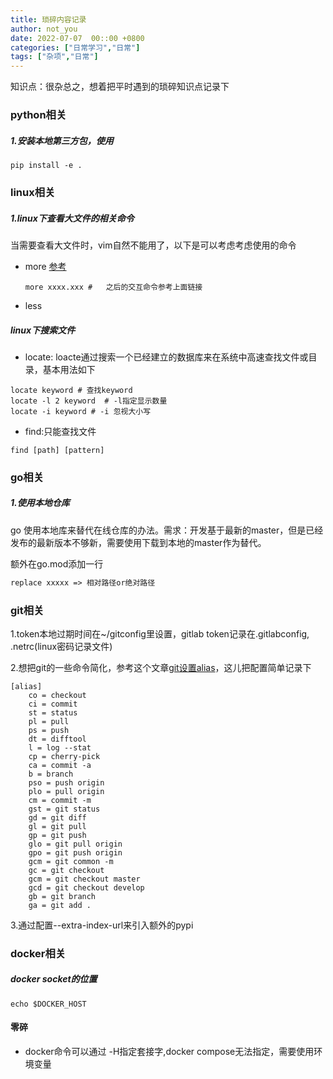 ```yaml
---
title: 琐碎内容记录
author: not_you
date: 2022-07-07  00::00 +0800
categories: ["日常学习","日常"]
tags: ["杂项","日常"]
---
```


知识点：很杂总之，想着把平时遇到的琐碎知识点记录下

### python相关

##### 1.安装本地第三方包，使用

```shell
pip install -e .
```



### linux相关

##### 1.linux下查看大文件的相关命令

当需要查看大文件时，vim自然不能用了，以下是可以考虑考虑使用的命令

- more  [参考](https://www.tutorialspoint.com/unix_commands/more.htm)

  ```shell
  more xxxx.xxx #   之后的交互命令参考上面链接
  ```

- less

##### linux下搜索文件

- locate:  loacte通过搜索一个已经建立的数据库来在系统中高速查找文件或目录，基本用法如下

```shell
locate keyword # 查找keyword
locate -l 2 keyword  # -l指定显示数量
locate -i keyword # -i 忽视大小写
```

- find:只能查找文件

```shell
find [path] [pattern]
```







### go相关

##### 1.使用本地仓库

go 使用本地库来替代在线仓库的办法。需求：开发基于最新的master，但是已经发布的最新版本不够新，需要使用下载到本地的master作为替代。

额外在go.mod添加一行

```go.mod
replace xxxxx => 相对路径or绝对路径
```



### git相关

1.token本地过期时间在~/gitconfig里设置，gitlab token记录在.gitlabconfig, .netrc(linux密码记录文件)

2.想把git的一些命令简化，参考这个文章[git设置alias](https://www.jianshu.com/p/d5cd8b96d6a7)，这儿把配置简单记录下

```shell
[alias]
    co = checkout
    ci = commit
    st = status
    pl = pull
    ps = push
    dt = difftool
    l = log --stat
    cp = cherry-pick
    ca = commit -a
    b = branch
    pso = push origin
    plo = pull origin
    cm = commit -m
    gst = git status
    gd = git diff
    gl = git pull
    gp = git push
    glo = git pull origin
    gpo = git push origin
    gcm = git common -m
    gc = git checkout
    gcm = git checkout master
    gcd = git checkout develop
    gb = git branch
    ga = git add .
```

3.通过配置--extra-index-url来引入额外的pypi

### docker相关

##### docker socket的位置

```shell
echo $DOCKER_HOST
```

#### 零碎

- docker命令可以通过 -H指定套接字,docker compose无法指定，需要使用环境变量
